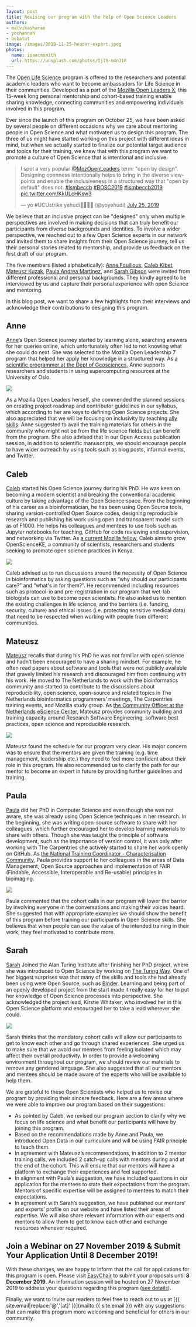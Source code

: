 ```yaml
---
layout: post
title: Revising our program with the help of Open Science Leaders
authors:
- malvikasharan
- yochannah
- bebatut
image: /images/2019-11-25-header-expert.jpeg
photos:
  name: isaacmsmith
  url: https://unsplash.com/photos/Ij7h-m4nJ18
---
```


The [Open Life Science](https://openlifesci.org/) program is offered to the researchers and potential academic leaders who want to become ambassadors for Life Science in their communities. Developed as a part of the [Mozilla Open Leaders X](https://foundation.mozilla.org/en/opportunity/mozilla-open-leaders/open-leaders-x/), this 15-week long personal mentorship and cohort-based training enable sharing knowledge, connecting communities and empowering individuals involved in this program.

Ever since the launch of this program on October 25, we have been asked by several people on different occasions why we care about mentoring people in Open Science and what motivated us to design this program. The three of us might have started working on this project with different ideas in mind, but when we actually started to finalize our potential target audience and topics for their training, we knew that with this program we want to promote a culture of Open Science that is intentional and inclusive.

<blockquote class="twitter-tweet tw-align-center">
    <p lang="en" dir="ltr">I spot a very popular <a href="https://twitter.com/MozOpenLeaders?ref_src=twsrc%5Etfw">@MozOpenLeaders</a> term: &quot;open by design&quot;. Designing openness intentionally helps to bring in the diverse viewpoints and enable the inclusiveness in a structured way that &quot;open by default&quot; does not. <a href="https://twitter.com/hashtag/ismbeccb?src=hash&amp;ref_src=twsrc%5Etfw">#ismbeccb</a> <a href="https://twitter.com/hashtag/BOSC2019?src=hash&amp;ref_src=twsrc%5Etfw">#BOSC2019</a> <a href="https://twitter.com/hashtag/ismbeccb2019?src=hash&amp;ref_src=twsrc%5Etfw">#ismbeccb2019</a> <a href="https://t.co/KkULcHKsw3">pic.twitter.com/KkULcHKsw3</a></p>&mdash; yo #UCUstrike yehudi🏳️‍🌈🇪🇺 (@yoyehudi) <a href="https://twitter.com/yoyehudi/status/1154386338696835074?ref_src=twsrc%5Etfw">July 25, 2019</a>
</blockquote>

We believe that an inclusive project can be "designed" only when multiple perspectives are involved in making decisions that can truly benefit our participants from diverse backgrounds and identities. To involve a wider perspective, we reached out to a few Open Science experts in our network and invited them to share insights from their Open Science journey, tell us their personal stories related to mentorship, and provide us feedback on the first draft of our program.

The five members (listed alphabetically): [Anne Fouilloux](#anne), [Caleb Kibet](#caleb), [Mateusz Kuzak](#mateusz), [Paula Andrea Martinez](#paula), and [Sarah Gibson](#sarah) were invited from different professional and personal backgrounds. They kindly agreed to be interviewed by us and capture their personal experience with open Science and mentoring.

In this blog post, we want to share a few highlights from their interviews and acknowledge their contributions to designing this program.

## Anne

[Anne](https://twitter.com/AnneFouilloux)’s Open Science journey started by learning alone, searching answers for her queries online, which unfortunately often led to not knowing what she could do next. She was selected to the Mozilla Open Leadership 7 program that helped her apply her knowledge in a structured way. As [a scientific programmer at the Dept of Geosciences](https://www.mn.uio.no/geo/english/people/adm/annefou/), Anne supports researchers and students in using supercomputing resources at the University of Oslo.

![](/images/2019-11-25-blog2.png)

As a Mozilla Open Leaders herself, she commended the planned sessions on creating project roadmap and contributor guidelines in our syllabus, which according to her are keys to defining  Open Science projects. She also appreciated that we will be focusing on inclusivity by teaching [ally skills](https://frameshiftconsulting.com/ally-skills-workshop/). Anne suggested to avail the training materials for others in the community who might not be from the life science fields but can benefit from the program. She also advised that in our Open Access publication session, in addition to scientific manuscripts, we should encourage people to have wider outreach by using tools such as blog posts, informal events, and Twitter.

## Caleb

[Caleb](https://twitter.com/Calkibet) started his Open Science journey during his PhD. He was keen on becoming a modern scientist and breaking the conventional academic culture by taking advantage of the Open Science space.  From the beginning of his career as a bioinformatician, he has been using Open Source tools, sharing version-controlled Open Source codes, designing reproducible research and publishing his work using open and transparent model such as of F1000. He helps his colleagues and mentees to use tools such as Jupyter notebooks for teaching, GitHub for code reviewing and supervision, and networking via Twitter. As [a current Mozilla fellow](https://www.mozillapulse.org/profile/1617), Caleb aims to grow OpenScienceKE, a community of scientists, researchers and students seeking to promote open science practices in Kenya.

![](/images/2019-11-25-blog3.png)

Caleb advised us to run discussions around the necessity of Open Science in bioinformatics by asking questions such as “why should our participants care?” and “what's in for them?”. He recommended including resources such as protocol-io and pre-registration in our program that wet-lab biologists can use to become open scientists. He also asked us to mention the existing challenges in life science, and the barriers (i.e. funding, security, culture) and ethical issues (i.e. protecting sensitive medical data) that need to be respected when working with people from different communities.

## Mateusz

[Mateusz](https://twitter.com/matkuzak) recalls that during his PhD he was not familiar with open science and hadn’t been encouraged to have a sharing mindset. For example, he often read papers about software and tools that were not publicly available that gravely limited his research and discouraged him from continuing with his work. He moved to The Netherlands to work with the bioinformatics community and started to contribute to the discussions about reproducibility, open science, open-source and related topics in The Netherlands bioinformatics programmers’ meetings, The Carpentries training events, and Mozilla study group. As [the Community Officer at the Netherlands eScience Center](https://www.esciencecenter.nl/profile/mateusz-kuzak-msc), Mateusz provides community building and training capacity around Research Software Engineering, software best practices, open science and reproducible research.

![](/images/2019-11-25-blog4.png)

Mateusz found the schedule for our program very clear. His major concern was to ensure that the mentors are given the training (e.g. time management, leadership etc.) they need to feel more confident about their role in this program. He also recommended us to clarify the path for our mentor to become an expert in future by providing further guidelines and training.

## Paula

[Paula](https://twitter.com/orchid00) did her PhD in Computer Science and even though she was not aware, she was already using Open Science techniques in her research. In the beginning, she was writing open-source software to share with her colleagues, which further encouraged her to develop learning materials to share with others. Though she was taught the principle of software development, such as the importance of version control, it was only after working with The Carpentries she actively started to share her work openly on GitHub. As [the National Training Coordinator - Characterisation Community](https://characterisation-virtual-laboratory.github.io/CVL_Community/AustralianCharacterisationFacilities/), Paula provides support to her colleagues in the areas of Data Management, Open Source approaches and implementation of FAIR (Findable, Accessible, Interoperable and Re-usable) principles in bioimaging.

![](/images/2019-11-25-blog5.png)

Paula commented that the cohort calls in our program will lower the barrier by involving everyone in the conversations and making their voices heard. She suggested that with appropriate examples we should show the benefit of this program before training our participants in Open Science skills. She believes that when people can see the value of the intended training in their work, they feel motivated to contribute more.

## Sarah

[Sarah](https://twitter.com/drsarahlgibson) Joined the Alan Turing Institute after finishing her PhD project, where she was introduced to Open Science by working on [The Turing Way](https://the-turing-way.netlify.com/introduction/introduction). One of her biggest surprises was that many of the skills and tools she had already been using were Open Source, such as [Binder](https://mybinder.org/). Learning and being part of an openly developed project from the start made it really easy for her to put her knowledge of Open Science processes into perspective. She acknowledged the project lead, Kirstie Whitaker, who involved her in this Open Science platform and encouraged her to take a lead wherever she could.

![](/images/2019-11-25-blog6.png)

Sarah thinks that the mandatory cohort calls will allow our participants to get to know each other and go through shared experiences. She urged us to make sure that we avoid our mentees from feeling isolated which may affect their overall productivity.  In order to provide a welcoming environment throughout our program, we should review our materials to remove any gendered language. She also suggested that all our mentors and mentees should be made aware of the experts who will be available to help them.

We are grateful to these Open Scientists who helped us to revise our program by providing their sincere feedback. Here are a few areas where we were able to improve our program based on their suggestions:

- As pointed by Caleb, we revised our program section to clarify why we focus on life science and what benefit our participants will have by joining this program.
- Based on the recommendations made by Anne and Paula, we introduced Open Data in our curriculum and will be using FAIR principle to teach them.
- In agreement with Mateusz’s recommendations, in addition to 2 mentor training calls, we included 2 catch-up calls with mentors during and at the end of the cohort. This will ensure that our mentors will have a platform to exchange their experiences and feel supported.
- In alignment with Paula’s suggestion, we have included questions in our application for the mentees to state their expectations from the program. Mentors of specific expertise will be assigned to mentees to match their expectations.
- In agreement with Sarah’s suggestion, we have published our mentors’ and experts’ profile on our website and have listed their areas of expertise. We will also share relevant information with our experts and mentors to allow them to get to know each other and exchange resources whenever required.

## Join a Webinar on 27 November 2019 & Submit Your Application Until 8 December 2019!

With these changes, we are happy to inform that the call for applications for this program is open. Please visit [EasyChair](https://easychair.org/cfp/ols-2020) to submit your proposals until **8 December 2019**. An information session will be hosted on 27 November 2019 to address your questions regarding this program ([see details](https://docs.google.com/document/d/1EIDzZi5mgRiWR7cJQl0up470C87GsbcoTR_6-cs-SeE/edit?usp=sharing)).

Finally, we want to invite our readers to feel free to reach out to us at [{{ site.email|replace:'@','[at]' }}](mailto:{{ site.email }}) with any suggestions that can make this program more welcoming and beneficial for others in our community.

